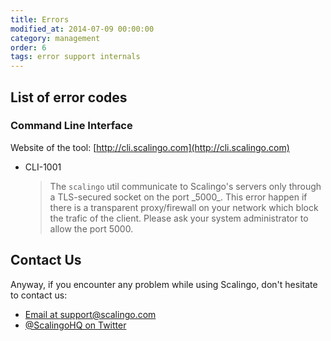 ```yaml
---
title: Errors
modified_at: 2014-07-09 00:00:00
category: management
order: 6
tags: error support internals
---
```


## List of error codes

### Command Line Interface

Website of the tool: [http://cli.scalingo.com](http://cli.scalingo.com) <i class="fa fa-external-link"></i>

* CLI-1001
  <blockquote>
    The <code>scalingo</code> util communicate to Scalingo's servers only
    through a TLS-secured socket on the port _5000_. This error happen if there
    is a transparent proxy/firewall on your network which block the trafic of
    the client. Please ask your system administrator to allow the port 5000.
  </blockquote>

## Contact Us

Anyway, if you encounter any problem while using Scalingo, don't hesitate to
contact us:

* [Email at support@scalingo.com](mailto:support@scalingo.com)
* [@ScalingoHQ on Twitter](https://twitter.com/ScalingoHQ)
